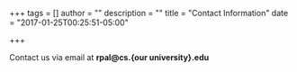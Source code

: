 +++
tags = []
author = ""
description = ""
title = "Contact Information"
date = "2017-01-25T00:25:51-05:00"

+++

<div class="text-center">Contact us via email at <b>rpal@cs.{our&nbsp;university}.edu</b></div>
